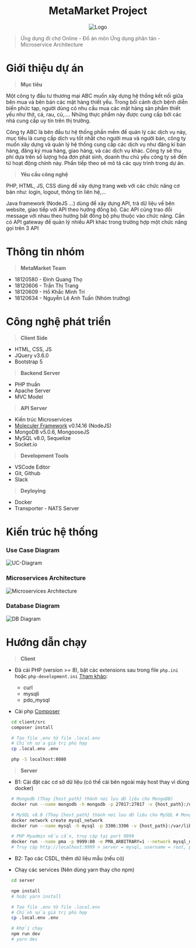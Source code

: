 <h1 align="center">MetaMarket Project</h1>

<div  align="center">
  <img src="https://res.cloudinary.com/dynonary/image/upload/v1649991439/metamarket/logo.svg" alt="Logo" />
</div>

> Ứng dụng đi chợ Online - Đồ án môn Ứng dụng phân tán - Microservice Architecture

# Giới thiệu dự án

> **Mục tiêu**

Một công ty đầu tư thương mại ABC muốn xây dựng hệ thống kết nối giữa bên mua và bên bán các mặt hàng thiết yếu. Trong bối cảnh dịch bệnh diễn biến phức tạp, người dùng có nhu cầu mua các mặt hàng sản phẩm thiết yếu như thịt, cá, rau, củ,…. Những thực phẩm này được cung cấp bởi các nhà cung cấp uy tín trên thị trường.

Công ty ABC là bên đầu tư hệ thống phần mềm để quản lý các dịch vụ này, mục tiêu là cung cấp dịch vụ tốt nhất cho người mua và người bán, công ty muốn xây dựng và quản lý hệ thống cung cấp các dịch vụ như đăng kí bán hàng, đăng ký mua hàng, giao hàng, và các dịch vụ khác. Công ty sẽ thu phí dựa trên số lượng hóa đơn phát sinh, doanh thu chủ yếu công ty sẽ đến từ hoạt động chính này. Phấn tiếp theo sẽ mô tả các quy trình trong dự án.

> **Yêu cầu công nghệ**

PHP, HTML, JS, CSS dùng để xây dựng trang web với các chức năng cơ bản như: login, logout, thông tin liên hệ,…

Java framework (NodeJS ...) dùng để xây dựng API, trả dữ liệu về bên website, giao tiếp với API theo hướng đồng bộ. Các API cũng trao đổi message với nhau theo hướng bất đồng bộ phụ thuộc vào chức năng. Cần có API gateway để quản lý nhiều API khác trong trường hợp một chức năng gọi trên 3 API

# Thông tin nhóm

> **MetaMarket Team**

- 18120580 - Đinh Quang Thọ
- 18120606 - Trần Thị Trang
- 18120609 - Hồ Khắc Minh Trí
- 18120634 - Nguyễn Lê Anh Tuấn (Nhóm trưởng)

# Công nghệ phát triển

> **Client Side**

- HTML, CSS, JS
- JQuery v3.6.0
- Bootstrap 5

> **Backend Server**

- PHP thuần
- Apache Server
- MVC Model

> **API Server**

- Kiến trúc Microservices
- [Moleculer Framework](https://moleculer.services/docs/0.14/index.html) v0.14.16 (NodeJS)
- MongoDB v5.0.6, MongooseJS
- MySQL v8.0, Sequelize
- Socket.io

> **Development Tools**

- VSCode Editor
- Git, Github
- Slack

> **Deyloying**

- Docker
- Transporter - NATS Server

# Kiến trúc hệ thống

### **Use Case Diagram**

![UC-Diagram](https://res.cloudinary.com/dynonary/image/upload/v1649652591/metamarket/UC-Diagram.png)

### **Microservices Architecture**

![Microservices Architecture](https://res.cloudinary.com/dynonary/image/upload/v1650014745/metamarket/Microservice_Architecture.png)

### **Database Diagram**

![DB Diagram](https://res.cloudinary.com/dynonary/image/upload/v1650014745/metamarket/db-diagram.png)

# Hướng dẫn chạy

> **Client**

- Đã cài PHP (version >= 8), bật các extensions sau trong file `php.ini` hoặc `php-development.ini` [Tham khảo](https://www.php.net/manual/en/install.pecl.windows.php):

  - curl
  - mysqli
  - pdo_mysql

- Cài php [Composer](https://getcomposer.org/download/)

```sh
  cd client/src
  composer install

  # Tạo file .env từ file .local.env
  # Chỉnh sửa giá trị phù hợp
  cp .local.env .env

  php -S localhost:8080
```

> **Server**

- B1: Cài đặt các cơ sở dữ liệu (có thể cài bên ngoài máy host thay vì dùng docker)

```sh
  # Mongodb (Thay {host_path} thành nơi lưu dữ liệu cho MongoDB)
  docker run --name mongodb -h mongodb -p 27017:27017 -v {host_path}:/data/db -d mongo:5.0.6

  # MySQL v8.0 (Thay {host_path} thành nơi lưu dữ liệu cho MySQL # MongoDB)
  docker network create mysql_network
  docker run --name mysql -h mysql -p 3306:3306 -v {host_path}:/var/lib/mysql -e MYSQL_ROOT_PASSWORD={MY_PASSWORD} --network mysql_network -d mysql:8.0.28

  # PHP Myadmin nếu cần, truy cập tại port 9999
  docker run --name pma -p 9999:80 -e PMA_ARBITRARY=1 --network mysql_network -d phpmyadmin:5.1.3
  # Truy cập http://localhost:9999 > server = mysql, username = root, password = {MY_PASSWORD}
```

- B2: Tạo các CSDL, thêm dữ liệu mẫu (nếu có)

- Chạy các services (Nên dùng yarn thay cho npm)

```sh
  cd server

  npm install
  # hoặc yarn install

  # Tạo file .env từ file .local.env
  # Chỉnh sửa giá trị phù hợp
  cp .local.env .env

  # Khởi chạy
  npm run dev
  # yarn dev
```
